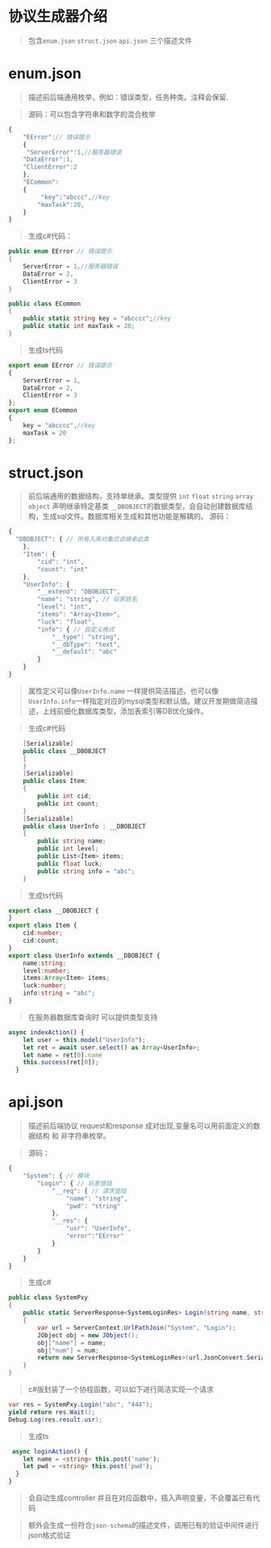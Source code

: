 
协议生成器介绍
==
> 包含`enum.json` `struct.json` `api.json` 三个描述文件

enum.json
===
>描述前后端通用枚举，例如：错误类型，任务种类。注释会保留.

>源码：可以包含字符串和数字的混合枚举
``` js
{
    "EError":// 错误提示
    {
     "ServerError":1,//服务器错误
    "DataError":1,
    "ClientError":2
    },
    "ECommon":
    {
         "key":"abccc",//key
        "maxTask":20,
    }
}
```
>生成c#代码：
``` csharp
public enum EError // 错误提示
{
    ServerError = 1,//服务器错误
    DataError = 2,
    ClientError = 3
}

public class ECommon
{
    public static string key = "abcccc";//key
    public static int maxTask = 20;
}

```

>生成ts代码
``` typescript
export enum EError // 错误提示
{
    ServerError = 1,
    DataError = 2,
    ClientError = 3
};
export enum ECommon
{
    key = "abcccc",//key
    maxTask = 20
};
```

struct.json
===
>前后端通用的数据结构，支持单继承。类型提供 `int` `float` `string` `array`  `object` 声明继承特定基类 `__DBOBJECT`的数据类型，会自动创建数据库结构，生成sql文件。数据库相关生成和其他功能是解耦的。
>源码：
``` js
{
  "DBOBJECT": { // 所有入库对象应该继承此类 
    },
    "Item": {
        "cid": "int",
        "count": "int"
    },
    "UserInfo": {
        "__extend": "DBOBJECT",
        "name": "string", // 玩家姓名
        "level": "int",
        "items": "Array<Item>",
        "luck": "float",
        "info": { // 自定义格式
            "__type": "string",
            "__dbType": "text",
            "__default": "abc"
        }
    }
}
```
> 属性定义可以像`UserInfo.name` 一样提供简洁描述，也可以像`UserInfo.info`一样指定对应的mysql类型和默认值。建议开发期做简洁描述，上线前细化数据库类型，添加表索引等DB优化操作。

> 生成c#代码
```csharp
    [Serializable]
    public class __DBOBJECT
    {
    }
    [Serializable]
    public class Item:
    {
        public int cid;
        public int count;
    }
    [Serializable]
    public class UserInfo : __DBOBJECT
    {
        public string name;
        public int level;
        public List<Item> items;
        public float luck;
        public string info = "abc";
    }
```
> 生成ts代码
```typescript
export class __DBOBJECT {
}
export class Item {
    cid:number;
    cid:count;
}
export class UserInfo extends __DBOBJECT {
    name:string;
    level:number;
    items:Array<Item> items;
    luck:number;
    info:string = "abc";
}
```
> 在服务器数据库查询时 可以提供类型支持
```typescript
async indexAction() {
    let user = this.model("UserInfo");
    let ret = await user.select() as Array<UserInfo>;
    let name = ret[0].name
    this.success(ret[0]);
  }
```
api.json   
===

> 描述前后端协议 request和response 成对出现,变量名可以用前面定义的数据结构 和 非字符串枚举。

> 源码：
```js
{
    "System": { // 模块
        "Login": { // 玩家登陆
            "__req": { // 请求登陆
                "name": "string",
                "pwd": "string"
            },
            "__res": {
                "usr": "UserInfo",
                "error":"EError"
            }
        }
    }
}
```
>生成c# 
```csharp
public class SystemPxy
{
    public static ServerResponse<SystemLoginRes> Login(string name, string pwd)
    {
        var url = ServerContext.UrlPathJoin("System", "Login");
        JObject obj = new JObject();
        obj["name"] = name;
        obj["num"] = num;
        return new ServerResponse<SystemLoginRes>(url,JsonConvert.SerializeObject(obj));
    }
}
```
> c#版封装了一个协程函数，可以如下进行简洁实现一个请求
```csharp
var res = SystemPxy.Login("abc", "444");
yield return res.Wait();
Debug.Log(res.result.usr);
```

>生成ts
```typescript
 async loginAction() {
    let name = <string> this.post('name');
    let pwd = <string> this.post('pwd');
  }
}
```
>会自动生成controller 并且在对应函数中，插入声明变量，不会覆盖已有代码

>额外会生成一份符合`json-schema`的描述文件，调用已有的验证中间件进行json格式验证